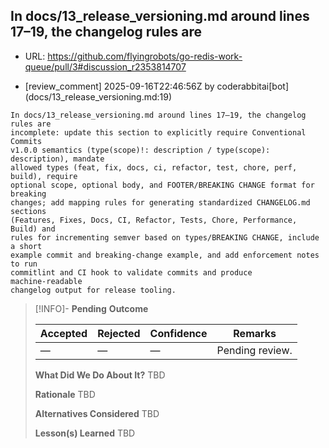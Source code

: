## In docs/13_release_versioning.md around lines 17–19, the changelog rules are

- URL: https://github.com/flyingrobots/go-redis-work-queue/pull/3#discussion_r2353814707

- [review_comment] 2025-09-16T22:46:56Z by coderabbitai[bot] (docs/13_release_versioning.md:19)

```text
In docs/13_release_versioning.md around lines 17–19, the changelog rules are
incomplete: update this section to explicitly require Conventional Commits
v1.0.0 semantics (type(scope)!: description / type(scope): description), mandate
allowed types (feat, fix, docs, ci, refactor, test, chore, perf, build), require
optional scope, optional body, and FOOTER/BREAKING CHANGE format for breaking
changes; add mapping rules for generating standardized CHANGELOG.md sections
(Features, Fixes, Docs, CI, Refactor, Tests, Chore, Performance, Build) and
rules for incrementing semver based on types/BREAKING CHANGE, include a short
example commit and breaking-change example, and add enforcement notes to run
commitlint and CI hook to validate commits and produce machine‑readable
changelog output for release tooling.
```

> [!INFO]- **Pending**
> **Outcome**
> 
> | Accepted | Rejected | Confidence | Remarks |
> |----------|----------|------------|---------|
> | — | — | — | Pending review. |
>
> **What Did We Do About It?**
> TBD
>
> **Rationale**
> TBD
>
> **Alternatives Considered**
> TBD
>
> **Lesson(s) Learned**
> TBD
